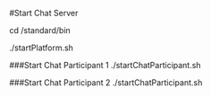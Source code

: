 #Start Chat Server

cd /standard/bin

./startPlatform.sh

###Start Chat Participant 1
./startChatParticipant.sh 

###Start Chat Participant 2
./startChatParticipant.sh 
